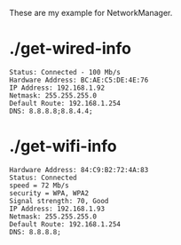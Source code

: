 These are my example for NetworkManager.

# ./get-wired-info 
```
Status: Connected - 100 Mb/s
Hardware Address: BC:AE:C5:DE:4E:76
IP Address: 192.168.1.92
Netmask: 255.255.255.0
Default Route: 192.168.1.254
DNS: 8.8.8.8;8.8.4.4;
```
# ./get-wifi-info 
```
Hardware Address: 84:C9:B2:72:4A:83
Status: Connected
speed = 72 Mb/s
security = WPA, WPA2
Signal strength: 70, Good
IP Address: 192.168.1.93
Netmask: 255.255.255.0
Default Route: 192.168.1.254
DNS: 8.8.8.8;
```
